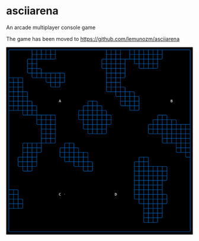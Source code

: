 # asciiarena
An arcade multiplayer console game

The game has been moved to https://github.com/lemunozm/asciiarena

<p align="center"> <img src="images/screenshot.png" alt="Image"/> </p>
